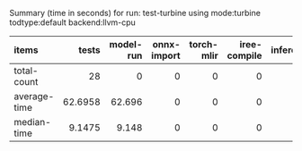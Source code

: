 Summary (time in seconds) for run: test-turbine using mode:turbine todtype:default backend:llvm-cpu

| items        |   tests |   model-run |   onnx-import |   torch-mlir |   iree-compile |   inference |
|:-------------|--------:|------------:|--------------:|-------------:|---------------:|------------:|
| total-count  | 28      |       0     |             0 |            0 |              0 |           0 |
| average-time | 62.6958 |      62.696 |             0 |            0 |              0 |           0 |
| median-time  |  9.1475 |       9.148 |             0 |            0 |              0 |           0 |
